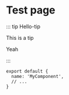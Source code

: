 # Test page

::: tip Hello-tip

This is a tip

Yeah

:::

```typescript{2}
export default {
  name: 'MyComponent',
  // ...
}
```
